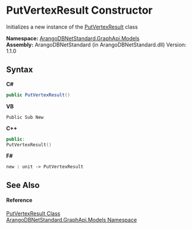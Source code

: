 # PutVertexResult Constructor 
 

Initializes a new instance of the <a href="144d5a88-a55a-a391-438c-8c46da460bbf">PutVertexResult</a> class

**Namespace:**&nbsp;<a href="6fb2338d-d8f7-f9c1-2056-1702fe9bf954">ArangoDBNetStandard.GraphApi.Models</a><br />**Assembly:**&nbsp;ArangoDBNetStandard (in ArangoDBNetStandard.dll) Version: 1.1.0

## Syntax

**C#**<br />
``` C#
public PutVertexResult()
```

**VB**<br />
``` VB
Public Sub New
```

**C++**<br />
``` C++
public:
PutVertexResult()
```

**F#**<br />
``` F#
new : unit -> PutVertexResult
```


## See Also


#### Reference
<a href="144d5a88-a55a-a391-438c-8c46da460bbf">PutVertexResult Class</a><br /><a href="6fb2338d-d8f7-f9c1-2056-1702fe9bf954">ArangoDBNetStandard.GraphApi.Models Namespace</a><br />